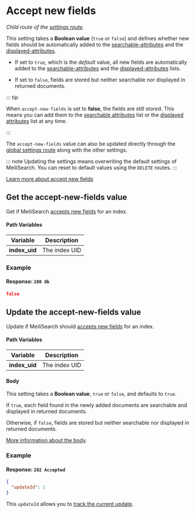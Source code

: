 # Accept new fields

_Child route of the [settings route](/references/settings.md)._

This setting takes a **Boolean value** (`true` or `false`) and defines whether new fields should be automatically added to the [searchable-attributes](/references/searchable_attributes.md) and the [displayed-attributes](/references/displayed_attributes.md).

- If set to `true`, which is the _default_ value, all new fields are automatically added to the [searchable-attributes](/references/searchable_attributes.md) and the [displayed-attributes](/references/displayed_attributes.md) lists.

- If set to `false`, fields are stored but neither searchable nor displayed in returned documents.

::: tip

When `accept-new-fields` is set to **false**, the fields are still stored. This means you can add them to the [searchable attributes](/references/searchable_attributes.md) list or the [displayed attributes](/references/displayed_attributes.md) list at any time.

:::

The `accept-new-fields` value can also be updated directly through the [global settings route](/references/settings.md#update-settings) along with the other settings.

::: note
Updating the settings means overwriting the default settings of MeiliSearch. You can reset to default values using the `DELETE` routes.
:::

[Learn more about accept new fields](/guides/advanced_guides/settings.md#accept-new-fields)

## Get the accept-new-fields value

<RouteHighlighter method="GET" route="/indexes/:index_uid/settings/accept-new-fields" />

Get if MeiliSearch [accepts new fields](/guides/advanced_guides/settings.md#accept-new-fields) for an index.

#### Path Variables

| Variable      | Description   |
| ------------- | ------------- |
| **index_uid** | The index UID |

### Example

<code-samples id="get_accept_new_fields_1"/>

#### Response: `200 Ok`

```json
false
```

## Update the accept-new-fields value

<RouteHighlighter method="POST" route="/indexes/:index_uid/settings/accept-new-fields" />

Update if MeiliSearch should [accepts new fields](/guides/advanced_guides/settings.md#accept-new-fields) for an index.

#### Path Variables

| Variable      | Description   |
| ------------- | ------------- |
| **index_uid** | The index UID |

#### Body

This setting takes a **Boolean value**, `true` or `false`, and defaults to `true`.

If `true`, each field found in the newly added documents are searchable and displayed in returned documents.

Otherwise, if `false`, fields are stored but neither searchable nor displayed in returned documents.

[More information about the body](/guides/advanced_guides/settings.md#accept-new-fields).

### Example

<code-samples id="update_accept_new_fields_1"/>

#### Response: `202 Accepted`

```json
{
  "updateId": 1
}
```

This `updateId` allows you to [track the current update](/references/updates.md).
